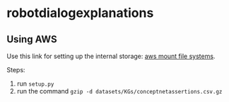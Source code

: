 # robotdialogexplanations
## Using AWS
Use this link for setting up the internal storage: [aws mount file systems](https://docs.aws.amazon.com/AWSEC2/latest/UserGuide/ebs-using-volumes.html).

Steps:
1. run `setup.py`
2. run the command `gzip -d datasets/KGs/conceptnetassertions.csv.gz`
